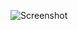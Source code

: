 ![Screenshot](https://raw.githubusercontent.com/Cryakl/Ultimate-RAT-Collection/refs/heads/main/CraxsRat%20v5.1/Screenshot.png)
